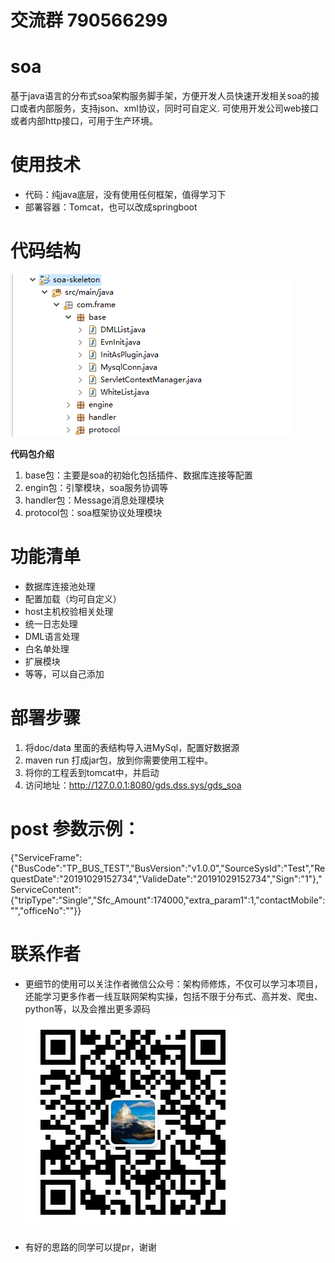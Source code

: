 # 交流群 790566299
# soa
基于java语言的分布式soa架构服务脚手架，方便开发人员快速开发相关soa的接口或者内部服务，支持json、xml协议，同时可自定义.
可使用开发公司web接口或者内部http接口，可用于生产环境。

# 使用技术

- 代码：纯java底层，没有使用任何框架，值得学习下
- 部署容器：Tomcat，也可以改成springboot

# 代码结构

![SOA代码结构](https://github.com/genie-arct/soa/blob/master/doc/1572427198.jpg)

**代码包介绍**

1. base包：主要是soa的初始化包括插件、数据库连接等配置
2. engin包：引擎模块，soa服务协调等
3. handler包：Message消息处理模块
4. protocol包：soa框架协议处理模块

# 功能清单

- 数据库连接池处理
- 配置加载（均可自定义）
- host主机校验相关处理
- 统一日志处理
- DML语言处理
- 白名单处理
- 扩展模块
- 等等，可以自己添加

# 部署步骤
1. 将doc/data 里面的表结构导入进MySql，配置好数据源
2. maven run 打成jar包，放到你需要使用工程中。
3. 将你的工程丢到tomcat中，并启动
4. 访问地址：http://127.0.0.1:8080/gds.dss.sys/gds_soa

# post 参数示例：
{"ServiceFrame":{"BusCode":"TP_BUS_TEST","BusVersion":"v1.0.0","SourceSysId":"Test","RequestDate":"20191029152734","ValideDate":"20191029152734","Sign":"1"},"ServiceContent":{"tripType":"Single","Sfc_Amount":174000,"extra_param1":1,"contactMobile":"","officeNo":""}}

# 联系作者

- 更细节的使用可以关注作者微信公众号：架构师修炼，不仅可以学习本项目，还能学习更多作者一线互联网架构实操，包括不限于分布式、高并发、爬虫、python等，以及会推出更多源码
![soa代码结构](https://github.com/genie-arct/soa/blob/master/doc/qrcode_for_gh_7167f2d74040_344.jpg)

- 有好的思路的同学可以提pr，谢谢
